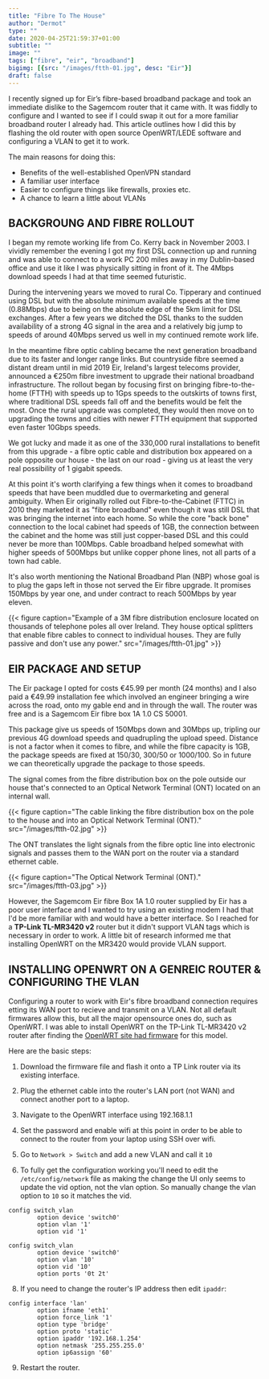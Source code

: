 ```yaml
---
title: "Fibre To The House"
author: "Dermot"
type: ""
date: 2020-04-25T21:59:37+01:00
subtitle: ""
image: ""
tags: ["fibre", "eir", "broadband"]
bigimg: [{src: "/images/ftth-01.jpg", desc: "Eir"}]
draft: false
---
```


I recently signed up for Eir’s fibre-based broadband package and took an immediate dislike to the Sagemcom router that it came with. It was fiddly to configure and I wanted to see if I could swap it out for a more familiar broadband router I already had. This article outlines how I did this by flashing the old router with open source OpenWRT/LEDE software and configuring a VLAN to get it to work.

The main reasons for doing this:
- Benefits of the well-established OpenVPN standard
- A familiar user interface
- Easier to configure things like firewalls, proxies etc.
- A chance to learn a little about VLANs


BACKGROUNG AND FIBRE ROLLOUT
----------------------------

I began my remote working life from Co. Kerry back in November 2003. I vividly remember the evening I got my first DSL connection up and running and was able to connect to a work PC 200 miles away in my Dublin-based office and use it like I was physically sitting in front of it. The 4Mbps download speeds I had at that time seemed futuristic.

During the intervening years we moved to rural Co. Tipperary and continued using DSL but with the absolute minimum available speeds at the time (0.88Mbps) due to being on the absolute edge of the 5km limit for DSL exchanges. After a few years we ditched the DSL thanks to the sudden availability of a strong 4G signal in the area and a relatively big jump to speeds of around 40Mbps served us well in my continued remote work life.

In the meantime fibre optic cabling became the next generation broadband due to its faster and longer range links. But countryside fibre seemed a distant dream until in mid 2019 Eir, Ireland's largest telecoms provider, announced a €250m fibre investment to upgrade their national broadband infrastructure. The rollout began by focusing first on bringing fibre-to-the-home (FTTH) with speeds up to 1Gps speeds to the outskirts of towns first, where traditional DSL speeds fall off and the benefits would be felt the most. Once the rural upgrade was completed, they would then move on to upgrading the towns and cities with newer FTTH equipment that supported even faster 10Gbps speeds.

We got lucky and made it as one of the 330,000 rural installations to benefit from this upgrade - a fibre optic cable and distribution box appeared on a pole opposite our house - the last on our road - giving us at least the very real possibility of 1 gigabit speeds. 

At this point it's worth clarifying a few things when it comes to broadband speeds that have been muddled due to overmarketing and general ambiguity. When Eir originally rolled out Fibre-to-the-Cabinet (FTTC) in 2010 they marketed it as "fibre broadband" even though it was still DSL that was bringing the internet into each home. So while the core "back bone" connection to the local cabinet had speeds of 1GB, the connection between the cabinet and the home was still just copper-based DSL and this could never be more than 100Mbps. Cable broadband helped somewhat with higher speeds of 500Mbps but unlike copper phone lines, not all parts of a town had cable. 

It's also worth mentioning the National Broadband Plan (NBP) whose goal is to plug the gaps left in those not served the Eir fibre upgrade. It promises 150Mbps by year one, and under contract to reach 500Mbps by year eleven. 

{{< figure caption="Example of a 3M fibre distribution enclosure located on thousands of telephone poles all over Ireland. They house optical splitters that enable fibre cables to connect to individual houses. They are fully passive and don't use any power." src="/images/ftth-01.jpg" >}}


EIR PACKAGE AND SETUP
---------------------

The Eir package I opted for costs €45.99 per month (24 months) and I also paid a €49.99 installation fee which involved an engineer bringing a wire across the road, onto my gable end and in through the wall. The router was free and is a Sagemcom Eir fibre box 1A 1.0 CS 50001.

This package give us speeds of 150Mbps down and 30Mbps up, tripling our previous 4G download speeds and quadrupling the upload speed. Distance is not a factor when it comes to fibre, and while the fibre capacity is 1GB, the package speeds are fixed at 150/30, 300/50 or 1000/100. So in future we can theoretically upgrade the package to those speeds.

The signal comes from the fibre distribution box on the pole outside our house that's connected to an Optical Network Terminal (ONT) located on an internal wall. 

{{< figure caption="The cable linking the fibre distribution box on the pole to the house and into an Optical Network Terminal (ONT)." src="/images/ftth-02.jpg" >}}

The ONT translates the light signals from the fibre optic line into electronic signals and passes them to the WAN port on the router via a standard ethernet cable. 

{{< figure caption="The Optical Network Terminal (ONT)." src="/images/ftth-03.jpg" >}}

However, the Sagemcom Eir fibre Box 1A 1.0 router supplied by Eir has a poor user interface and I wanted to try using an existing modem I had that I'd be more familiar with and would have a better interface. So I reached for a **TP-Link TL-MR3420 v2** router but it didn't support VLAN tags which is necessary in order to work. A little bit of research informed me that installing OpenWRT on the MR3420 would provide VLAN support.


INSTALLING OPENWRT ON A GENREIC ROUTER & CONFIGURING THE VLAN
-------------------------------------------------------------
Configuring a router to work with Eir's fibre broadband connection requires etting its WAN port to recieve and transmit on a VLAN. Not all default firmwares allow this, but all the major opensource ones do, such as OpenWRT. I was able to install OpenWRT on the TP-Link TL-MR3420 v2 router after finding the [OpenWRT site had firmware](https://openwrt.org/toh/tp-link/tl-mr3420) for this model. 

Here are the basic steps:

1. Download the firmware file and flash it onto a TP Link router via its existing interface.

2. Plug the ethernet cable into the router's LAN port (not WAN) and connect another port to a laptop.

3. Navigate to the OpenWRT interface using 192.168.1.1

4. Set the password and enable wifi at this point in order to be able to connect to the router from your laptop using SSH over wifi. 

5. Go to `Network > Switch` and add a new VLAN and call it `10`

6. To fully get the configuration working you'll need to edit the `/etc/config/network` file as making the change the UI only seems to update the vid option, not the vlan option. So manually change the vlan option to `10` so it matches the vid. 
```
config switch_vlan
        option device 'switch0'
        option vlan '1'
        option vid '1'

config switch_vlan
        option device 'switch0'
        option vlan '10'
        option vid '10'
        option ports '0t 2t'
```
8. If you need to change the router's IP address then edit `ipaddr`:
```
config interface 'lan'
        option ifname 'eth1'
        option force_link '1'
        option type 'bridge'
        option proto 'static'
        option ipaddr '192.168.1.254' 
        option netmask '255.255.255.0'
        option ip6assign '60'
```
9. Restart the router. 



